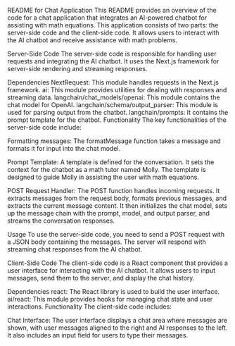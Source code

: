README for Chat Application
This README provides an overview of the code for a chat application that integrates an AI-powered chatbot for assisting with math equations. This application consists of two parts: the server-side code and the client-side code. It allows users to interact with the AI chatbot and receive assistance with math problems.

Server-Side Code
The server-side code is responsible for handling user requests and integrating the AI chatbot. It uses the Next.js framework for server-side rendering and streaming responses.

Dependencies
NextRequest: This module handles requests in the Next.js framework.
ai: This module provides utilities for dealing with responses and streaming data.
langchain/chat_models/openai: This module contains the chat model for OpenAI.
langchain/schema/output_parser: This module is used for parsing output from the chatbot.
langchain/prompts: It contains the prompt template for the chatbot.
Functionality
The key functionalities of the server-side code include:

Formatting messages: The formatMessage function takes a message and formats it for input into the chat model.

Prompt Template: A template is defined for the conversation. It sets the context for the chatbot as a math tutor named Molly. The template is designed to guide Molly in assisting the user with math equations.

POST Request Handler: The POST function handles incoming requests. It extracts messages from the request body, formats previous messages, and extracts the current message content. It then initializes the chat model, sets up the message chain with the prompt, model, and output parser, and streams the conversation responses.

Usage
To use the server-side code, you need to send a POST request with a JSON body containing the messages. The server will respond with streaming chat responses from the AI chatbot.

Client-Side Code
The client-side code is a React component that provides a user interface for interacting with the AI chatbot. It allows users to input messages, send them to the server, and display the chat history.

Dependencies
react: The React library is used to build the user interface.
ai/react: This module provides hooks for managing chat state and user interactions.
Functionality
The client-side code includes:

Chat Interface: The user interface displays a chat area where messages are shown, with user messages aligned to the right and AI responses to the left. It also includes an input field for users to type their messages.

